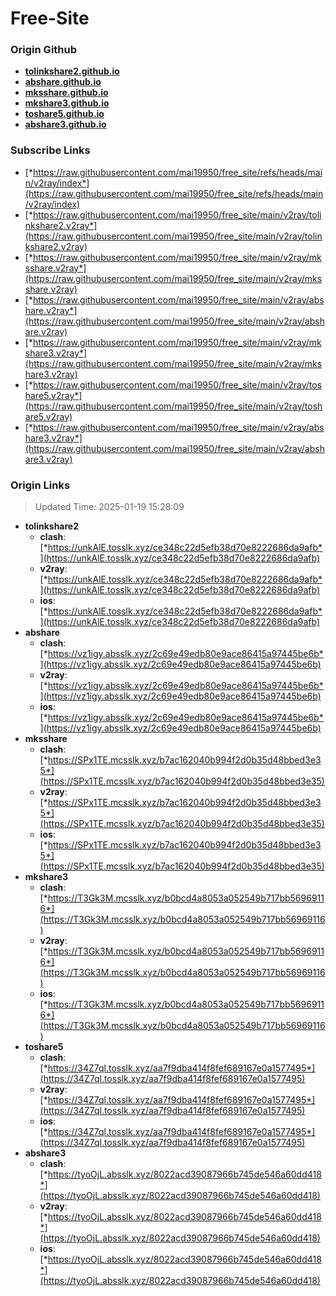 # Free-Site

### Origin Github

- [**tolinkshare2.github.io**](https://github.com/tolinkshare2/tolinkshare2.github.io)
- [**abshare.github.io**](https://github.com/abshare/abshare.github.io)
- [**mksshare.github.io**](https://github.com/mksshare/mksshare.github.io)
- [**mkshare3.github.io**](https://github.com/mkshare3/mkshare3.github.io)
- [**toshare5.github.io**](https://github.com/toshare5/toshare5.github.io)
- [**abshare3.github.io**](https://github.com/abshare3/abshare3.github.io)

### Subscribe Links

- [*https://raw.githubusercontent.com/mai19950/free_site/refs/heads/main/v2ray/index*](https://raw.githubusercontent.com/mai19950/free_site/refs/heads/main/v2ray/index)
- [*https://raw.githubusercontent.com/mai19950/free_site/main/v2ray/tolinkshare2.v2ray*](https://raw.githubusercontent.com/mai19950/free_site/main/v2ray/tolinkshare2.v2ray)
- [*https://raw.githubusercontent.com/mai19950/free_site/main/v2ray/mksshare.v2ray*](https://raw.githubusercontent.com/mai19950/free_site/main/v2ray/mksshare.v2ray)
- [*https://raw.githubusercontent.com/mai19950/free_site/main/v2ray/abshare.v2ray*](https://raw.githubusercontent.com/mai19950/free_site/main/v2ray/abshare.v2ray)
- [*https://raw.githubusercontent.com/mai19950/free_site/main/v2ray/mkshare3.v2ray*](https://raw.githubusercontent.com/mai19950/free_site/main/v2ray/mkshare3.v2ray)
- [*https://raw.githubusercontent.com/mai19950/free_site/main/v2ray/toshare5.v2ray*](https://raw.githubusercontent.com/mai19950/free_site/main/v2ray/toshare5.v2ray)
- [*https://raw.githubusercontent.com/mai19950/free_site/main/v2ray/abshare3.v2ray*](https://raw.githubusercontent.com/mai19950/free_site/main/v2ray/abshare3.v2ray)

### Origin Links

> Updated Time: 2025-01-19 15:28:09

- **tolinkshare2**
  - **clash**: [*https://unkAlE.tosslk.xyz/ce348c22d5efb38d70e8222686da9afb*](https://unkAlE.tosslk.xyz/ce348c22d5efb38d70e8222686da9afb)
  - **v2ray**: [*https://unkAlE.tosslk.xyz/ce348c22d5efb38d70e8222686da9afb*](https://unkAlE.tosslk.xyz/ce348c22d5efb38d70e8222686da9afb)
  - **ios**: [*https://unkAlE.tosslk.xyz/ce348c22d5efb38d70e8222686da9afb*](https://unkAlE.tosslk.xyz/ce348c22d5efb38d70e8222686da9afb)
- **abshare**
  - **clash**: [*https://vz1igy.absslk.xyz/2c69e49edb80e9ace86415a97445be6b*](https://vz1igy.absslk.xyz/2c69e49edb80e9ace86415a97445be6b)
  - **v2ray**: [*https://vz1igy.absslk.xyz/2c69e49edb80e9ace86415a97445be6b*](https://vz1igy.absslk.xyz/2c69e49edb80e9ace86415a97445be6b)
  - **ios**: [*https://vz1igy.absslk.xyz/2c69e49edb80e9ace86415a97445be6b*](https://vz1igy.absslk.xyz/2c69e49edb80e9ace86415a97445be6b)
- **mksshare**
  - **clash**: [*https://SPx1TE.mcsslk.xyz/b7ac162040b994f2d0b35d48bbed3e35*](https://SPx1TE.mcsslk.xyz/b7ac162040b994f2d0b35d48bbed3e35)
  - **v2ray**: [*https://SPx1TE.mcsslk.xyz/b7ac162040b994f2d0b35d48bbed3e35*](https://SPx1TE.mcsslk.xyz/b7ac162040b994f2d0b35d48bbed3e35)
  - **ios**: [*https://SPx1TE.mcsslk.xyz/b7ac162040b994f2d0b35d48bbed3e35*](https://SPx1TE.mcsslk.xyz/b7ac162040b994f2d0b35d48bbed3e35)
- **mkshare3**
  - **clash**: [*https://T3Gk3M.mcsslk.xyz/b0bcd4a8053a052549b717bb56969116*](https://T3Gk3M.mcsslk.xyz/b0bcd4a8053a052549b717bb56969116)
  - **v2ray**: [*https://T3Gk3M.mcsslk.xyz/b0bcd4a8053a052549b717bb56969116*](https://T3Gk3M.mcsslk.xyz/b0bcd4a8053a052549b717bb56969116)
  - **ios**: [*https://T3Gk3M.mcsslk.xyz/b0bcd4a8053a052549b717bb56969116*](https://T3Gk3M.mcsslk.xyz/b0bcd4a8053a052549b717bb56969116)
- **toshare5**
  - **clash**: [*https://34Z7ql.tosslk.xyz/aa7f9dba414f8fef689167e0a1577495*](https://34Z7ql.tosslk.xyz/aa7f9dba414f8fef689167e0a1577495)
  - **v2ray**: [*https://34Z7ql.tosslk.xyz/aa7f9dba414f8fef689167e0a1577495*](https://34Z7ql.tosslk.xyz/aa7f9dba414f8fef689167e0a1577495)
  - **ios**: [*https://34Z7ql.tosslk.xyz/aa7f9dba414f8fef689167e0a1577495*](https://34Z7ql.tosslk.xyz/aa7f9dba414f8fef689167e0a1577495)
- **abshare3**
  - **clash**: [*https://tyoOjL.absslk.xyz/8022acd39087966b745de546a60dd418*](https://tyoOjL.absslk.xyz/8022acd39087966b745de546a60dd418)
  - **v2ray**: [*https://tyoOjL.absslk.xyz/8022acd39087966b745de546a60dd418*](https://tyoOjL.absslk.xyz/8022acd39087966b745de546a60dd418)
  - **ios**: [*https://tyoOjL.absslk.xyz/8022acd39087966b745de546a60dd418*](https://tyoOjL.absslk.xyz/8022acd39087966b745de546a60dd418)
